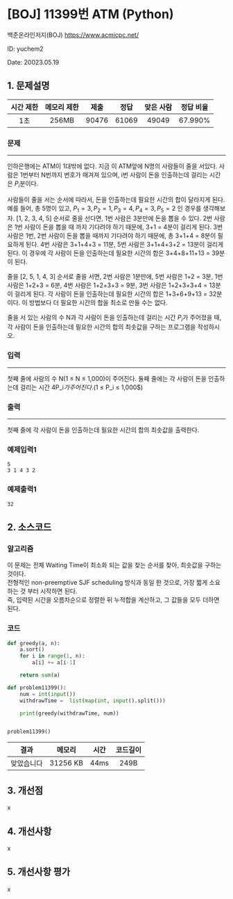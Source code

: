 # [BOJ] 11399번 ATM (Python)
백준온라인저지(BOJ) https://www.acmicpc.net/

ID: yuchem2

Date: 20023.05.19
## 1. 문제설명
| 시간 제한 | 메모리 제한 | 제출  | 정답 | 맞은 사람 | 정답 비율 |
| :---: | :---: | :---: | :---: | :---: | :---: |
| 1초  | 256MB | 90476 | 61069 | 49049 | 67.990% |

### 문제
---
인하은행에는 ATM이 1대밖에 없다. 지금 이 ATM앞에 N명의 사람들이 줄을 서있다. 사람은 1번부터 N번까지 번호가 매겨져 있으며, i번 사람이 돈을 인출하는데 걸리는 시간은 $P_i$분이다.

사람들이 줄을 서는 순서에 따라서, 돈을 인출하는데 필요한 시간의 합이 달라지게 된다. 예를 들어, 총 5명이 있고, $P_1 = 3, P_2 = 1, P_3 = 4, P_4 = 3, P_5 = 2$ 인 경우를 생각해보자. [1, 2, 3, 4, 5] 순서로 줄을 선다면, 1번 사람은 3분만에 돈을 뽑을 수 있다. 2번 사람은 1번 사람이 돈을 뽑을 때 까지 기다려야 하기 때문에, 3+1 = 4분이 걸리게 된다. 3번 사람은 1번, 2번 사람이 돈을 뽑을 때까지 기다려야 하기 때문에, 총 3+1+4 = 8분이 필요하게 된다. 4번 사람은 3+1+4+3 = 11분, 5번 사람은 3+1+4+3+2 = 13분이 걸리게 된다. 이 경우에 각 사람이 돈을 인출하는데 필요한 시간의 합은 3+4+8+11+13 = 39분이 된다.

줄을 [2, 5, 1, 4, 3] 순서로 줄을 서면, 2번 사람은 1분만에, 5번 사람은 1+2 = 3분, 1번 사람은 1+2+3 = 6분, 4번 사람은 1+2+3+3 = 9분, 3번 사람은 1+2+3+3+4 = 13분이 걸리게 된다. 각 사람이 돈을 인출하는데 필요한 시간의 합은 1+3+6+9+13 = 32분이다. 이 방법보다 더 필요한 시간의 합을 최소로 만들 수는 없다.

줄을 서 있는 사람의 수 N과 각 사람이 돈을 인출하는데 걸리는 시간 $P_i$가 주어졌을 때, 각 사람이 돈을 인출하는데 필요한 시간의 합의 최솟값을 구하는 프로그램을 작성하시오.
### 입력
---
첫째 줄에 사람의 수 N(1 ≤ N ≤ 1,000)이 주어진다. 둘째 줄에는 각 사람이 돈을 인출하는데 걸리는 시간 4P_i$가 주어진다. ($1 ≤ P_i ≤ 1,000$)
### 출력
---
첫째 줄에 각 사람이 돈을 인출하는데 필요한 시간의 합의 최솟값을 출력한다.
### 예제입력1
```
5
3 1 4 3 2
```
### 예제출력1
```
32
```
## 2. 소스코드

### 알고리즘

이 문제는 전체 Waiting Time이 최소화 되는 값을 찾는 순서를 찾아, 최솟값을 구하는 것이다.  
전형적인 non-preemptive SJF scheduling 방식과 동일 한 것으로, 가장 짧게 소요하는 것 부터 시작하면 된다.  
즉, 입력된 시간을 오름차순으로 정렬한 뒤 누적합을 계산하고, 그 값들을 모두 더하면 된다.  

### 코드
```Python
def greedy(a, n):
    a.sort()
    for i in range(1, n):
        a[i] += a[i-1]

    return sum(a)

def problem11399():
    num = int(input())
    withdrawTime =  list(map(int, input().split()))

    print(greedy(withdrawTime, num))


problem11399()
```
| 결과 | 메모리 | 시간 | 코드길이 |
|:---:|:-----: | :---: | :----: |
| 맞았습니다 | 31256 KB | 44ms | 249B |

## 3. 개선점
x
## 4. 개선사항
x
## 5. 개선사항 평가
x
